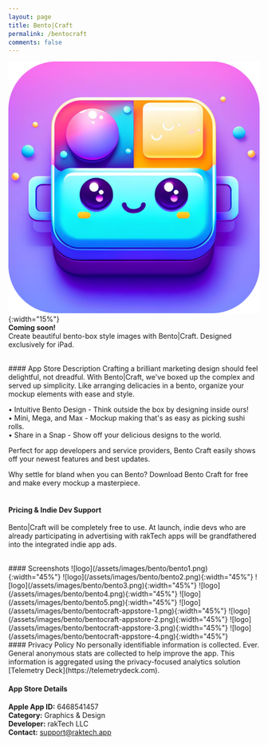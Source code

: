 ```yaml
---
layout: page
title: Bento|Craft
permalink: /bentocraft
comments: false
---
```


![logo](/assets/images/bento-icon.png){:width="15%"}  
**Coming soon!**  
Create beautiful bento-box style images with Bento|Craft. Designed exclusively for iPad.  

<br>
#### App Store Description
Crafting a brilliant marketing design should feel delightful, not dreadful. With Bento|Craft, we've boxed up the complex and served up simplicity. Like arranging delicacies in a bento, organize your mockup elements with ease and style.  

• Intuitive Bento Design - Think outside the box by designing inside ours!  
• Mini, Mega, and Max - Mockup making that's as easy as picking sushi rolls.  
• Share in a Snap - Show off your delicious designs to the world.  

Perfect for app developers and service providers, Bento Craft easily shows off your newest features and best updates.  

Why settle for bland when you can Bento? Download Bento Craft for free and make every mockup a masterpiece.  
<br>
#### Pricing & Indie Dev Support
Bento|Craft will be completely free to use. At launch, indie devs who are already participating in advertising with rakTech apps will be grandfathered into the integrated indie app ads.

<br>
#### Screenshots
![logo](/assets/images/bento/bento1.png){:width="45%"} 
![logo](/assets/images/bento/bento2.png){:width="45%"} 
![logo](/assets/images/bento/bento3.png){:width="45%"} 
![logo](/assets/images/bento/bento4.png){:width="45%"} 
![logo](/assets/images/bento/bento5.png){:width="45%"}  
![logo](/assets/images/bento/bentocraft-appstore-1.png){:width="45%"} 
![logo](/assets/images/bento/bentocraft-appstore-2.png){:width="45%"} 
![logo](/assets/images/bento/bentocraft-appstore-3.png){:width="45%"} 
![logo](/assets/images/bento/bentocraft-appstore-4.png){:width="45%"} 

<br>
#### Privacy Policy
No personally identifiable information is collected. Ever. General anonymous stats are collected to help improve the app. This information is aggregated using the privacy-focused analytics solution [Telemetry Deck](https://telemetrydeck.com).  
<br>

#### App Store Details
**Apple App ID:** 6468541457  
**Category:** Graphics & Design  
**Developer:** rakTech LLC  
**Contact:** support@raktech.app  